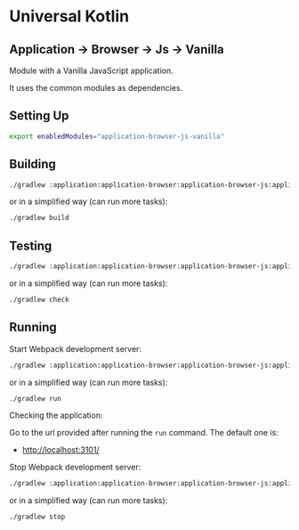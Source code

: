# Universal Kotlin

## Application -> Browser -> Js -> Vanilla

Module with a Vanilla JavaScript application.

It uses the common modules as dependencies.

<!--
## Screenshot

## Architecture

### Targets

### Source Sets
-->

## Setting Up

```bash
export enabledModules="application-browser-js-vanilla"
```

## Building

```bash
./gradlew :application:application-browser:application-browser-js:application-browser-js-vanilla:build
```

or in a simplified way (can run more tasks):

```bash
./gradlew build
```

## Testing

```bash
./gradlew :application:application-browser:application-browser-js:application-browser-js-vanilla:check
```

or in a simplified way (can run more tasks):

```bash
./gradlew check
```

## Running

Start Webpack development server:

```bash
./gradlew :application:application-browser:application-browser-js:application-browser-js-vanilla:run
```

or in a simplified way (can run more tasks):

```bash
./gradlew run
```

Checking the application:

Go to the url provided after running the `run` command. The default one is:

- [http://localhost:3101/](http://localhost:3101/)

Stop Webpack development server:

```bash
./gradlew :application:application-browser:application-browser-js:application-browser-js-vanilla:stop
```

or in a simplified way (can run more tasks):

```bash
./gradlew stop
```
